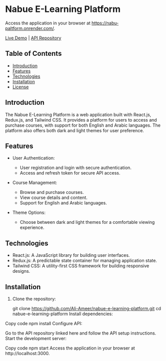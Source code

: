 # Nabue E-Learning Platform

Access the application in your browser at https://nabu-paltform.onrender.com/.

[Live Demo](https://nabu-paltform.onrender.com/) | [API Repository](https://github.com/Ali-Ameer/Nabu-Backend-API)

## Table of Contents

- [Introduction](#introduction)
- [Features](#features)
- [Technologies](#technologies)
- [Installation](#installation)
- [License](#license)

## Introduction

The Nabue E-Learning Platform is a web application built with React.js, Redux.js, and Tailwind CSS. It provides a platform for users to access and purchase courses, with support for both English and Arabic languages. The platform also offers both dark and light themes for user preference.

## Features

- User Authentication:
  - User registration and login with secure authentication.
  - Access and refresh token for secure API access.

- Course Management:
  - Browse and purchase courses.
  - View course details and content.
  - Support for English and Arabic languages.
  
- Theme Options:
  - Choose between dark and light themes for a comfortable viewing experience.

## Technologies

- React.js: A JavaScript library for building user interfaces.
- Redux.js: A predictable state container for managing application state.
- Tailwind CSS: A utility-first CSS framework for building responsive designs.

## Installation

1. Clone the repository:

   git clone https://github.com/Ali-Ameer/nabue-e-learning-platform.git
   cd nabue-e-learning-platform
Install dependencies:

Copy code
npm install
Configure API:

Go to the API repository linked here and follow the API setup instructions.
Start the development server:

Copy code
npm start
Access the application in your browser at http://localhost:3000.
